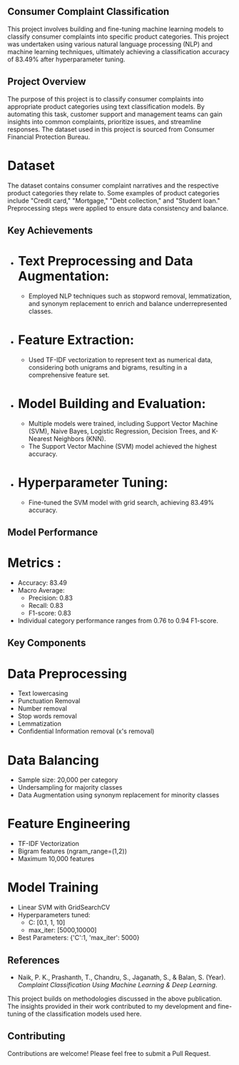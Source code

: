 ## Consumer Complaint Classification

This project involves building and fine-tuning machine learning models to classify consumer complaints into specific product categories. This project was undertaken using various natural language processing (NLP) and machine learning techniques, ultimately achieving a classification accuracy of 83.49% after hyperparameter tuning.

## Project Overview

The purpose of this project is to classify consumer complaints into appropriate product categories using text classification models. By automating this task, customer support and management teams can gain insights into common complaints, prioritize issues, and streamline responses. The dataset used in this project is sourced from Consumer Financial Protection Bureau.

# Dataset

The dataset contains consumer complaint narratives and the respective product categories they relate to. Some examples of product categories include "Credit card," "Mortgage," "Debt collection," and "Student loan." Preprocessing steps were applied to ensure data consistency and balance.

## Key Achievements

- # Text Preprocessing and Data Augmentation:
  - Employed NLP techniques such as stopword removal, lemmatization, and synonym replacement to enrich and balance underrepresented classes.
- # Feature Extraction:
  - Used TF-IDF vectorization to represent text as numerical data, considering both unigrams and bigrams, resulting in a comprehensive feature set.
- # Model Building and Evaluation:
  - Multiple models were trained, including Support Vector Machine (SVM), Naive Bayes, Logistic Regression, Decision Trees, and K-Nearest Neighbors (KNN).
  - The Support Vector Machine (SVM) model achieved the highest accuracy. 
- # Hyperparameter Tuning:
  - Fine-tuned the SVM model with grid search, achieving 83.49% accuracy.

## Model Performance

# Metrics :
- Accuracy: 83.49
- Macro Average:
  - Precision: 0.83
  - Recall: 0.83
  - F1-score: 0.83
- Individual category performance ranges from 0.76 to 0.94 F1-score.

## Key Components

# Data Preprocessing
- Text lowercasing
- Punctuation Removal
- Number removal
- Stop words removal
- Lemmatization
- Confidential Information removal (x's removal)

# Data Balancing

- Sample size: 20,000 per category
- Undersampling for majority classes
- Data Augmentation using synonym replacement for minority classes

# Feature Engineering

- TF-IDF Vectorization
- Bigram features (ngram_range=(1,2))
- Maximum 10,000 features

# Model Training

- Linear SVM with GridSearchCV
- Hyperparameters tuned:
  - C: [0.1, 1, 10]
  - max_iter: [5000,10000]
- Best Parameters: {'C':1, 'max_iter': 5000}

## References

- Naik, P. K., Prashanth, T., Chandru, S., Jaganath, S., & Balan, S. (Year). *Complaint Classification Using Machine Learning & Deep Learning*.

This project builds on methodologies discussed in the above publication. The insights provided in their work contributed to my development and fine-tuning of the classification models used here.


## Contributing
Contributions are welcome! Please feel free to submit a Pull Request.
